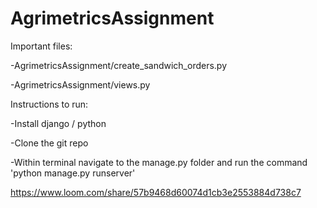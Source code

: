 # AgrimetricsAssignment

Important files:

-AgrimetricsAssignment/create_sandwich_orders.py

-AgrimetricsAssignment/views.py

Instructions to run:

-Install django / python

-Clone the git repo

-Within terminal navigate to the manage.py folder and run the command 'python manage.py runserver'

https://www.loom.com/share/57b9468d60074d1cb3e2553884d738c7
